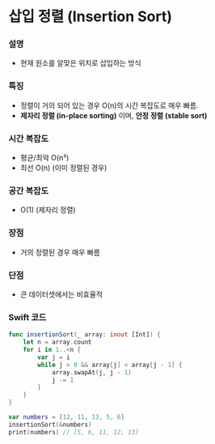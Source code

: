 # 삽입 정렬 (Insertion Sort)
### 설명
- 현재 원소를 알맞은 위치로 삽입하는 방식

### 특징
- 정렬이 거의 되어 있는 경우 O(n)의 시간 복잡도로 매우 빠름.
- **제자리 정렬 (in-place sorting)** 이며, **안정 정렬 (stable sort)**

### 시간 복잡도
- 평균/최악 O(n²)
- 최선 O(n) (이미 정렬된 경우)

### 공간 복잡도
- O(1) (제자리 정렬)

### 장점
- 거의 정렬된 경우 매우 빠름

### 단점
- 큰 데이터셋에서는 비효율적

### Swift 코드
```swift
func insertionSort(_ array: inout [Int]) {
    let n = array.count
    for i in 1..<n {
        var j = i
        while j > 0 && array[j] < array[j - 1] {
            array.swapAt(j, j - 1)
            j -= 1
        }
    }
}

var numbers = [12, 11, 13, 5, 6]
insertionSort(&numbers)
print(numbers) // [5, 6, 11, 12, 13]
```